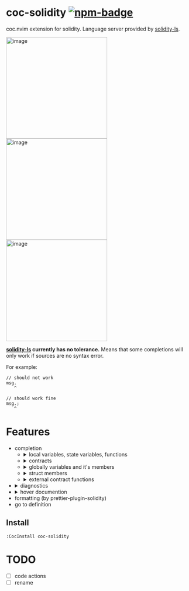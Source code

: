 [npm]: https://www.npmjs.com/package/coc-solidity
[npm-badge]: https://img.shields.io/npm/v/coc-solidity.svg

# coc-solidity [![npm-badge]][npm]

coc.nvim extension for solidity. Language server provided by [solidity-ls](https://github.com/qiuxiang/solidity-ls).

<img width="276" alt="image" src="https://user-images.githubusercontent.com/1709072/159026514-4d178c66-336c-46c3-b647-37d8ed048568.png"><img width="276" alt="image" src="https://user-images.githubusercontent.com/1709072/159026797-af4de669-49ff-4036-b6b0-0ea42a68a019.png"><img width="276" alt="image" src="https://user-images.githubusercontent.com/1709072/159030410-65a68fe6-bc77-45e2-aa8a-b305fbb01b17.png">

**[solidity-ls](https://github.com/qiuxiang/solidity-ls) currently has no tolerance.**
Means that some completions will only work if sources are no syntax error.

For example:

```solidity
// should not work
msg.
   ^

// should work fine
msg.;
   ^
```


# Features

- completion
  - <details>
      <summary>local variables, state variables, functions</summary>
      <img width="645" alt="image" src="https://user-images.githubusercontent.com/1709072/159023964-24d7459f-3dfd-4b5e-8b05-252cb1ea106c.png">
      <img width="645" alt="image" src="https://user-images.githubusercontent.com/1709072/159026179-88253d5f-3391-4165-99f3-0a8a303c7775.png">
    </details>
  - <details>
      <summary>contracts</summary>
      <img width="645" alt="image" src="https://user-images.githubusercontent.com/1709072/159024159-e8993183-c7e1-476a-ae87-91a0bf9b3c89.png">
    </details>
  - <details>
      <summary>globally variables and it's members</summary>
      <img width="645" alt="image" src="https://user-images.githubusercontent.com/1709072/159024903-c30c5dbc-b6d8-4c7f-8d04-18e61140a487.png">
      <img width="645" alt="image" src="https://user-images.githubusercontent.com/1709072/159025055-0ef5e754-761d-4d6b-8236-bce2bd55f9be.png">
    </details>
  - <details>
      <summary>struct members</summary>
      <img width="645" alt="image" src="https://user-images.githubusercontent.com/1709072/159025910-1044db6b-281a-4e86-8099-7dba3bc25e5f.png">
    </details>
  - <details>
      <summary>external contract functions</summary>
      <img width="645" alt="image" src="https://user-images.githubusercontent.com/1709072/159026514-4d178c66-336c-46c3-b647-37d8ed048568.png">
    </details>
- <details>
    <summary>diagnostics</summary>
    <img width="645" alt="image" src="https://user-images.githubusercontent.com/1709072/159026797-af4de669-49ff-4036-b6b0-0ea42a68a019.png">
    <img width="645" alt="image" src="https://user-images.githubusercontent.com/1709072/159026860-13649b4d-8e5a-447c-8c4d-09b18e8ec7d4.png">
  </details>
- <details>
    <summary>hover documention</summary>
    <img width="645" alt="image" src="https://user-images.githubusercontent.com/1709072/159030410-65a68fe6-bc77-45e2-aa8a-b305fbb01b17.png">
  </details>
- formatting (by prettier-plugin-solidity)
- go to definition

## Install

`:CocInstall coc-solidity`

# TODO

- [ ] code actions
- [ ] rename
